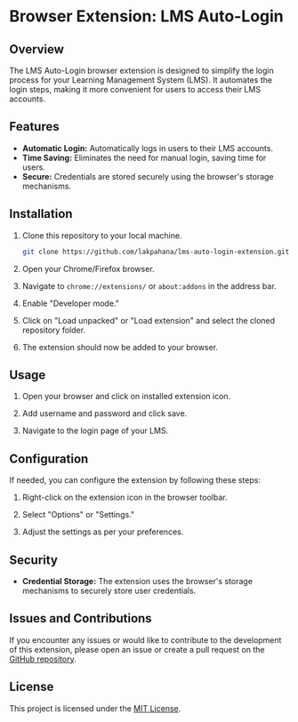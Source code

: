# Browser Extension: LMS Auto-Login

## Overview

The LMS Auto-Login browser extension is designed to simplify the login process for your Learning Management System (LMS). It automates the login steps, making it more convenient for users to access their LMS accounts.

## Features

- **Automatic Login:** Automatically logs in users to their LMS accounts.
- **Time Saving:** Eliminates the need for manual login, saving time for users.
- **Secure:** Credentials are stored securely using the browser's storage mechanisms.

## Installation

1. Clone this repository to your local machine.
   ```bash
   git clone https://github.com/lakpahana/lms-auto-login-extension.git
   ```

2. Open your Chrome/Firefox browser.

3. Navigate to `chrome://extensions/` or `about:addons` in the address bar.

4. Enable "Developer mode."

5. Click on "Load unpacked" or "Load extension" and select the cloned repository folder.

6. The extension should now be added to your browser.

## Usage

1. Open your browser and click on installed extension icon.
   
2. Add username and password and click save.

3. Navigate to the login page of your LMS.


## Configuration

If needed, you can configure the extension by following these steps:

1. Right-click on the extension icon in the browser toolbar.

2. Select "Options" or "Settings."

3. Adjust the settings as per your preferences.

## Security

- **Credential Storage:** The extension uses the browser's storage mechanisms to securely store user credentials.


## Issues and Contributions

If you encounter any issues or would like to contribute to the development of this extension, please open an issue or create a pull request on the [GitHub repository](https://github.com/lakpahana/lms-auto-login-extension).

## License

This project is licensed under the [MIT License](LICENSE).


